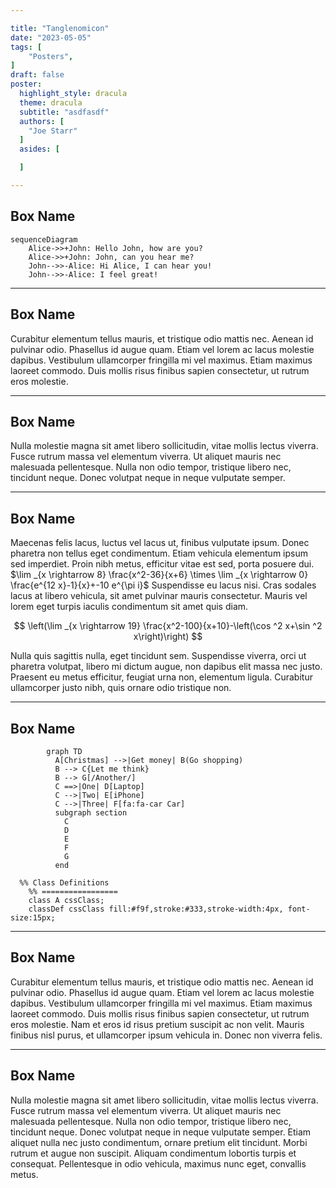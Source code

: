 ```yaml
---

title: "Tanglenomicon"
date: "2023-05-05"
tags: [
    "Posters",
]
draft: false
poster:
  highlight_style: dracula
  theme: dracula
  subtitle: "asdfasdf"
  authors: [
    "Joe Starr"
  ]
  asides: [

  ]

---
```



## Box Name

```mermaid
sequenceDiagram
    Alice->>+John: Hello John, how are you?
    Alice->>+John: John, can you hear me?
    John-->>-Alice: Hi Alice, I can hear you!
    John-->>-Alice: I feel great!
```
---

## Box Name

Curabitur elementum tellus mauris, et tristique odio mattis nec. Aenean id pulvinar odio. Phasellus id augue quam. Etiam vel lorem ac lacus molestie dapibus. Vestibulum ullamcorper fringilla mi vel maximus. Etiam maximus laoreet commodo. Duis mollis risus finibus sapien consectetur, ut rutrum eros molestie.

---

## Box Name

Nulla molestie magna sit amet libero sollicitudin, vitae mollis lectus viverra. Fusce rutrum massa vel elementum viverra. Ut aliquet mauris nec malesuada pellentesque. Nulla non odio tempor, tristique libero nec, tincidunt neque. Donec volutpat neque in neque vulputate semper.

---


## Box Name

Maecenas felis lacus, luctus vel lacus ut, finibus vulputate ipsum. Donec pharetra non tellus eget condimentum. Etiam vehicula elementum ipsum sed imperdiet. Proin nibh metus, efficitur vitae est sed, porta posuere dui.
$\lim _{x \rightarrow 8} \frac{x^2-36}{x+6} \times \lim _{x \rightarrow 0} \frac{e^{12 x}-1}{x}+-10 e^{\pi i}$ Suspendisse eu lacus nisi. Cras sodales lacus at libero vehicula, sit amet pulvinar mauris consectetur. Mauris vel lorem eget turpis iaculis condimentum sit amet quis diam.

$$
\left(\lim _{x \rightarrow 19} \frac{x^2-100}{x+10}-\left(\cos ^2 x+\sin ^2 x\right)\right)
$$

Nulla quis sagittis nulla, eget tincidunt sem. Suspendisse viverra, orci ut pharetra volutpat, libero mi dictum augue, non dapibus elit massa nec justo. Praesent eu metus efficitur, feugiat urna non, elementum ligula. Curabitur ullamcorper justo nibh, quis ornare odio tristique non.


---



## Box Name

```mermaid
        graph TD
          A[Christmas] -->|Get money| B(Go shopping)
          B --> C{Let me think}
          B --> G[/Another/]
          C ==>|One| D[Laptop]
          C -->|Two| E[iPhone]
          C -->|Three| F[fa:fa-car Car]
          subgraph section
            C
            D
            E
            F
            G
          end

  %% Class Definitions
    %% =================
    class A cssClass;
    classDef cssClass fill:#f9f,stroke:#333,stroke-width:4px, font-size:15px;

```
---

## Box Name

Curabitur elementum tellus mauris, et tristique odio mattis nec. Aenean id pulvinar odio. Phasellus id augue quam. Etiam vel lorem ac lacus molestie dapibus. Vestibulum ullamcorper fringilla mi vel maximus. Etiam maximus laoreet commodo. Duis mollis risus finibus sapien consectetur, ut rutrum eros molestie. Nam et eros id risus pretium suscipit ac non velit. Mauris finibus nisl purus, et ullamcorper ipsum vehicula in. Donec non viverra felis.

---

## Box Name

Nulla molestie magna sit amet libero sollicitudin, vitae mollis lectus viverra. Fusce rutrum massa vel elementum viverra. Ut aliquet mauris nec malesuada pellentesque. Nulla non odio tempor, tristique libero nec, tincidunt neque. Donec volutpat neque in neque vulputate semper. Etiam aliquet nulla nec justo condimentum, ornare pretium elit tincidunt. Morbi rutrum et augue non suscipit. Aliquam condimentum lobortis turpis et consequat. Pellentesque in odio vehicula, maximus nunc eget, convallis metus.
